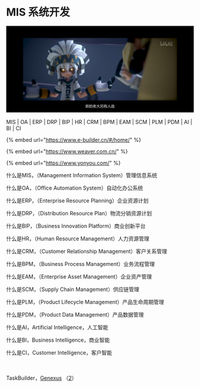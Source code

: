 # MIS 系统开发

![](../.gitbook/assets/qq20210625-0.jpg)

MIS | OA | ERP | DRP | BIP | HR | CRM | BPM | EAM | SCM | PLM | PDM | AI | BI | CI



{% embed url="https://www.e-builder.cn/#/home/" %}

{% embed url="https://www.weaver.com.cn/" %}

{% embed url="https://www.yonyou.com/" %}



什么是MIS，（Management Information System）管理信息系统

什么是OA，（Office Automation System）自动化办公系统



什么是ERP，（Enterprise Resource Planning）企业资源计划

什么是DRP，（Distribution Resource Plan）物流分销资源计划



什么是BIP，（Business Innovation Platform）商业创新平台



什么是HR，（Human Resource Management）人力资源管理 

什么是CRM，（Customer Relationship Management）客户关系管理

什么是BPM，（Business Process Management）业务流程管理



什么是EAM，（Enterprise Asset Management）企业资产管理 

什么是SCM，（Supply Chain Management）供应链管理



什么是PLM，（Product Lifecycle Management）产品生命周期管理 

什么是PDM，（Product Data Management）产品数据管理



什么是AI，Artificial Intelligence，人工智能

什么是BI，Business Intelligence，商业智能 

什么是CI，Customer Intelligence，客户智能

\
\
TaskBuilder，[Genexus](https://www.genexus.com/en/) （[2](http://www.genexuschina.com)）
